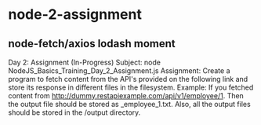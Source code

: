 # node-2-assignment


node-fetch/axios
lodash
moment
-----------------------------------------------

Day 2: Assignment (In-Progress)
Subject: node NodeJS_Basics_Training_Day_2_Assignment.js
Assignment: Create a program to fetch content from the API's provided on the following link and store its response in different files in the filesystem.
Example: 
If you fetched content from http://dummy.restapiexample.com/api/v1/employee/1. Then the output file should be stored as <TIMESTAMP>_employee_1.txt. Also, all the output files should be stored in the /output directory.